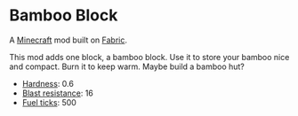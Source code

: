 # Bamboo Block

A [Minecraft](minecraft.net) mod built on [Fabric](fabricmc.net).

This mod adds one block, a bamboo block. Use it to store your bamboo nice and compact. Burn it to keep warm. Maybe build a bamboo hut?

* [Hardness](https://minecraft.gamepedia.com/Breaking#Blocks_by_hardness): 0.6
* [Blast resistance](https://minecraft.gamepedia.com/Explosion#Blast_resistance): 16
* [Fuel ticks](https://minecraft.gamepedia.com/Furnace/table): 500